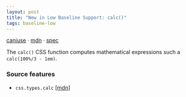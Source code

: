 ```yaml
---
layout: post
title: "New in Low Baseline Support: calc()"
tags: baseline-low
---
```


[caniuse](https://caniuse.com/?search=calc) · [mdn](https://developer.mozilla.org/en-US/search?q=calc()) · [spec](https://drafts.csswg.org/css-values-3/#calc-notation)

The `calc()` CSS function computes mathematical expressions such a `calc(100%/3 - 1em)`.

### Source features

- ``css.types.calc`` [[mdn]](https://developer.mozilla.org/en-US/search?q=css.types.calc)
